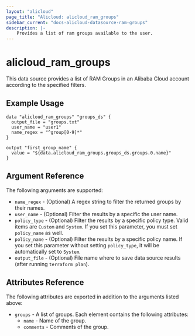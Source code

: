 ```yaml
---
layout: "alicloud"
page_title: "Alicloud: alicloud_ram_groups"
sidebar_current: "docs-alicloud-datasource-ram-groups"
description: |-
    Provides a list of ram groups available to the user.
---
```


# alicloud\_ram\_groups

This data source provides a list of RAM Groups in an Alibaba Cloud account according to the specified filters.

## Example Usage

```
data "alicloud_ram_groups" "groups_ds" {
  output_file = "groups.txt"
  user_name = "user1"
  name_regex = "^group[0-9]*"
}

output "first_group_name" {
  value = "${data.alicloud_ram_groups.groups_ds.groups.0.name}"
}
```

## Argument Reference

The following arguments are supported:

* `name_regex` - (Optional) A regex string to filter the returned groups by their names.
* `user_name` - (Optional) Filter the results by a specific the user name.
* `policy_type` - (Optional) Filter the results by a specific policy type. Valid items are `Custom` and `System`. If you set this parameter, you must set `policy_name` as well.
* `policy_name` - (Optional) Filter the results by a specific policy name. If you set this parameter without setting `policy_type`, it will be automatically set to `System`.
* `output_file` - (Optional) File name where to save data source results (after running `terraform plan`).

## Attributes Reference

The following attributes are exported in addition to the arguments listed above:

* `groups` - A list of groups. Each element contains the following attributes:
  * `name` - Name of the group.
  * `comments` - Comments of the group.